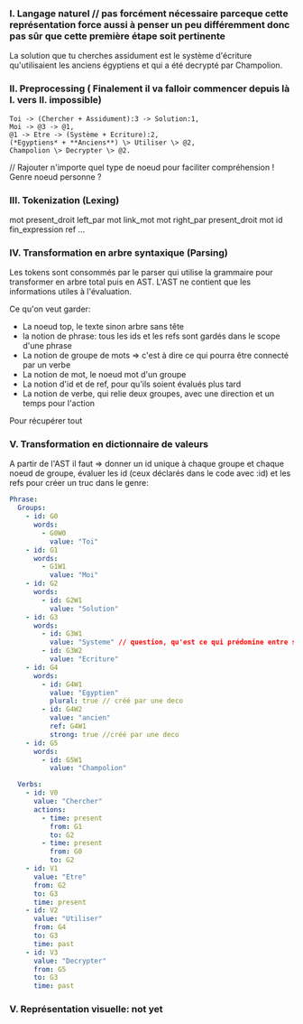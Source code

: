 ### I. Langage naturel // pas forcément nécessaire parceque cette représentation force aussi à penser un peu différemment donc pas sûr que cette première étape soit pertinente

La solution que tu cherches assidument est le système d'écriture qu'utilisaient les anciens égyptiens et qui a été decrypté par Champolion. 

### II. Preprocessing ( Finalement il va falloir commencer depuis là I. vers II. impossible)

```
Toi -> (Chercher + Assidument):3 -> Solution:1,
Moi -> @3 -> @1,
@1 -> Etre -> (Système + Ecriture):2,
(*Egyptiens* + **Anciens**) \> Utiliser \> @2,
Champolion \> Decrypter \> @2.
```

// Rajouter n'importe quel type de noeud pour faciliter compréhension ! Genre noeud personne ?

### III. Tokenization (Lexing)

mot present_droit left_par mot link_mot mot right_par present_droit mot id fin_expression ref ...

### IV. Transformation en arbre syntaxique (Parsing)

Les tokens sont consommés par le parser qui utilise la grammaire pour transformer en arbre total puis en AST.
L'AST ne contient que les informations utiles à l'évaluation. 

Ce qu'on veut garder: 
 - La noeud top, le texte sinon arbre sans tête
 - la notion de phrase: tous les ids et les refs sont gardés dans le scope d'une phrase
 - La notion de groupe de mots => c'est à dire ce qui pourra être connecté par un verbe
 - La notion de mot, le noeud mot d'un groupe
 - La notion d'id et de ref, pour qu'ils soient évalués plus tard
 - La notion de verbe, qui relie deux groupes, avec une direction et un temps pour l'action

Pour récupérer tout 

### V. Transformation en dictionnaire de valeurs 

A partir de l'AST il faut => donner un id unique à chaque groupe et chaque noeud de groupe, 
évaluer les id (ceux déclarés dans le code avec :id) et les refs pour créer un truc dans le genre: 

```yaml
Phrase:
  Groups:
    - id: G0
      words:
        - G0W0
          value: "Toi"
    - id: G1
      words:
        - G1W1
          value: "Moi"
    - id: G2
      words:
        - id: G2W1
          value: "Solution"
    - id: G3
      words:
        - id: G3W1
          value: "Systeme" // question, qu'est ce qui prédomine entre système et écriture ? Peut être que les deux devraient partager un cercle unique de "groupe sujet" sans qualificatif
        - id: G3W2
          value: "Ecriture"
    - id: G4
      words:
        - id: G4W1
          value: "Egyptien"
          plural: true // créé par une deco
        - id: G4W2
          value: "ancien"
          ref: G4W1
          strong: true //créé par une deco 
    - id: G5
      words:
        - id: G5W1
          value: "Champolion"

  Verbs:
    - id: V0
      value: "Chercher"
      actions: 
        - time: present
          from: G1
          to: G2
        - time: present
          from: G0
          to: G2
    - id: V1
      value: "Etre"
      from: G2
      to: G3
      time: present
    - id: V2
      value: "Utiliser"
      from: G4
      to: G3
      time: past
    - id: V3
      value: "Decrypter"
      from: G5
      to: G3
      time: past

```
### V. Représentation visuelle: not yet  


